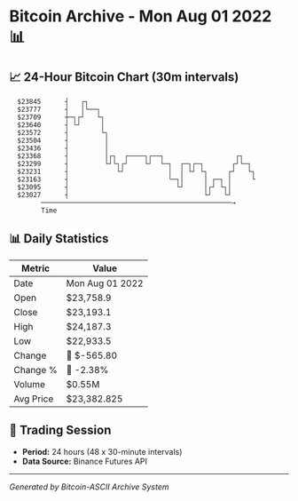 # Bitcoin Archive - Mon Aug 01 2022 📊

## 📈 24-Hour Bitcoin Chart (30m intervals)

```
  $23845      ┤   ┌┐                                           
  $23777      ┤   │└──┐                                        
  $23709      ┼─┐┌┘   └┐                                       
  $23640      ┤ └┘     │                                       
  $23572      ┤        └┐                                      
  $23504      ┤         │                                      
  $23436      ┤         │                                      
  $23368      ┤         │┌┐  ┌────┐┌──┐                  ┌┐    
  $23299      ┤         └┘└┐┌┘    └┘  └─┐  ┌─┐┌─┐       ┌┘└─┐  
  $23231      ┤            └┘           │  │ └┘ └┐     ┌┘   └┐ 
  $23163      ┤                         └─┐│     │ ┌─┐ │     └ 
  $23095      ┤                           └┘     │┌┘ └┐│       
  $23027      ┤                                  └┘   └┘       
        ────────────────────────────────────────────────→
        Time
```

## 📊 Daily Statistics

| Metric | Value |
|--------|-------|
| Date | Mon Aug 01 2022 |
| Open | $23,758.9 |
| Close | $23,193.1 |
| High | $24,187.3 |
| Low | $22,933.5 |
| Change | 🔴 $-565.80 |
| Change % | 🔴 -2.38% |
| Volume | $0.55M |
| Avg Price | $23,382.825 |

## 📅 Trading Session

- **Period:** 24 hours (48 x 30-minute intervals)
- **Data Source:** Binance Futures API

---
*Generated by Bitcoin-ASCII Archive System*
